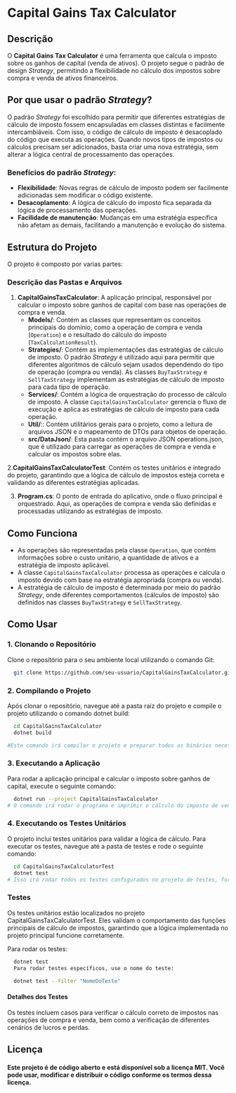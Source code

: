# Capital Gains Tax Calculator

## Descrição
O **Capital Gains Tax Calculator** é uma ferramenta que calcula o imposto sobre os ganhos de capital (venda de ativos). O projeto segue o padrão de design *Strategy*, permitindo a flexibilidade no cálculo dos impostos sobre compra e venda de ativos financeiros.

## Por que usar o padrão *Strategy*?
O padrão *Strategy* foi escolhido para permitir que diferentes estratégias de cálculo de imposto fossem encapsuladas em classes distintas e facilmente intercambiáveis. Com isso, o código de cálculo de imposto é desacoplado do código que executa as operações. Quando novos tipos de impostos ou cálculos precisam ser adicionados, basta criar uma nova estratégia, sem alterar a lógica central de processamento das operações.

### Benefícios do padrão *Strategy*:
- **Flexibilidade**: Novas regras de cálculo de imposto podem ser facilmente adicionadas sem modificar o código existente.
- **Desacoplamento**: A lógica de cálculo do imposto fica separada da lógica de processamento das operações.
- **Facilidade de manutenção**: Mudanças em uma estratégia específica não afetam as demais, facilitando a manutenção e evolução do sistema.

## Estrutura do Projeto
O projeto é composto por varias partes:

### Descrição das Pastas e Arquivos

1. **CapitalGainsTaxCalculator**: A aplicação principal, responsável por calcular o imposto sobre ganhos de capital com base nas operações de compra e venda.
    - **Models/**: Contém as classes que representam os conceitos principais do domínio, como a operação de compra e venda (`Operation`) e o resultado do cálculo do imposto (`TaxCalculationResult`).
    - **Strategies/**: Contém as implementações das estratégias de cálculo de imposto. O padrão *Strategy* é utilizado aqui para permitir que diferentes algoritmos de cálculo sejam usados dependendo do tipo de operação (compra ou venda). As classes `BuyTaxStrategy` e `SellTaxStrategy` implementam as estratégias de cálculo de imposto para cada tipo de operação.
    - **Services/**: Contém a lógica de orquestração do processo de cálculo de imposto. A classe `CapitalGainsTaxCalculator` gerencia o fluxo de execução e aplica as estratégias de cálculo de imposto para cada operação.
    - **Util/**:: Contém utilitários gerais para o projeto, como a leitura de arquivos JSON e o mapeamento de DTOs para objetos de operação.
    - **src/DataJson/**: Esta pasta contém o arquivo JSON operations.json, que é utilizado para carregar as operações de compra e venda e calcular os impostos sobre elas.

2.**CapitalGainsTaxCalculatorTest**: Contém os testes unitários e integrado do projeto, garantindo que a lógica de cálculo de impostos esteja correta e validando as diferentes estratégias aplicadas.

3. **Program.cs**: O ponto de entrada do aplicativo, onde o fluxo principal é orquestrado. Aqui, as operações de compra e venda são definidas e processadas utilizando as estratégias de imposto.

## Como Funciona
- As operações são representadas pela classe `Operation`, que contém informações sobre o custo unitário, a quantidade de ativos e a estratégia de imposto aplicável.
- A classe `CapitalGainsTaxCalculator` processa as operações e calcula o imposto devido com base na estratégia apropriada (compra ou venda).
- A estratégia de cálculo de imposto é determinada por meio do padrão *Strategy*, onde diferentes comportamentos (cálculos de imposto) são definidos nas classes `BuyTaxStrategy` e `SellTaxStrategy`.

## Como Usar

### 1. Clonando o Repositório
Clone o repositório para o seu ambiente local utilizando o comando Git:

```bash
  git clone https://github.com/seu-usuario/CapitalGainsTaxCalculator.git
```

### 2. Compilando o Projeto
Após clonar o repositório, navegue até a pasta raiz do projeto e compile o projeto utilizando o comando dotnet build:
```bash
  cd CapitalGainsTaxCalculator
  dotnet build

#Este comando irá compilar o projeto e preparar todos os binários necessários para a execução.
```
### 3. Executando a Aplicação
Para rodar a aplicação principal e calcular o imposto sobre ganhos de capital, execute o seguinte comando:
```bash
  dotnet run --project CapitalGainsTaxCalculator
# O comando irá rodar o programa e imprimir o cálculo do imposto de vendas no console.
```
### 4. Executando os Testes Unitários
O projeto inclui testes unitários para validar a lógica de cálculo. Para executar os testes, navegue até a pasta de testes e rode o seguinte comando:
```bash
  cd CapitalGainsTaxCalculatorTest
  dotnet test
# Isso irá rodar todos os testes configurados no projeto de testes, fornecendo um relatório sobre o sucesso ou falha dos testes.
```
### Testes
 Os testes unitários estão localizados no projeto CapitalGainsTaxCalculatorTest. Eles validam o comportamento das funções principais de cálculo de impostos, garantindo que a lógica implementada no projeto principal funcione corretamente.

Para rodar os testes:
```bash
  dotnet test
  Para rodar testes específicos, use o nome do teste:

  dotnet test --filter "NomeDoTeste"
```
#### Detalhes dos Testes
Os testes incluem casos para verificar o cálculo correto de impostos nas operações de compra e venda, bem como a verificação de diferentes cenários de lucros e perdas.

## Licença
#### Este projeto é de código aberto e está disponível sob a licença MIT. Você pode usar, modificar e distribuir o código conforme os termos dessa licença.











